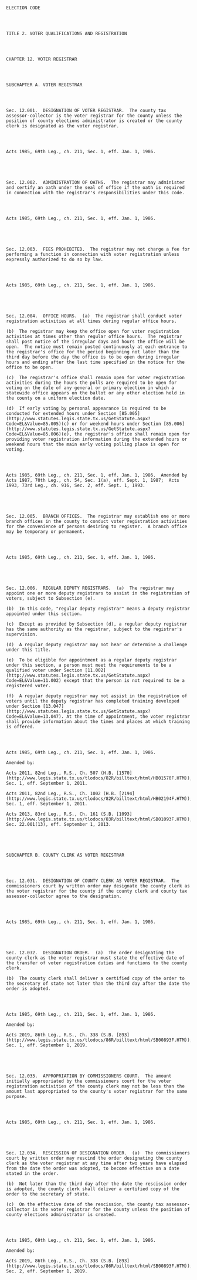 ﻿
    
    
    	
    					
    
    
    ELECTION CODE
    
      
    
    
    TITLE 2. VOTER QUALIFICATIONS AND REGISTRATION
    
      
    
    
    CHAPTER 12. VOTER REGISTRAR
    
      
    
    
    SUBCHAPTER A. VOTER REGISTRAR
    
      
    
    
    Sec. 12.001.  DESIGNATION OF VOTER REGISTRAR.  The county tax assessor-collector is the voter registrar for the county unless the position of county elections administrator is created or the county clerk is designated as the voter registrar.
    
    
    
    
    Acts 1985, 69th Leg., ch. 211, Sec. 1, eff. Jan. 1, 1986.
    
    
    
    
    
    Sec. 12.002.  ADMINISTRATION OF OATHS.  The registrar may administer and certify an oath under the seal of office if the oath is required in connection with the registrar's responsibilities under this code.
    
    
    
    
    Acts 1985, 69th Leg., ch. 211, Sec. 1, eff. Jan. 1, 1986.
    
    
    
    
    
    Sec. 12.003.  FEES PROHIBITED.  The registrar may not charge a fee for performing a function in connection with voter registration unless expressly authorized to do so by law.
    
    
    
    
    Acts 1985, 69th Leg., ch. 211, Sec. 1, eff. Jan. 1, 1986.
    
    
    
    
    
    Sec. 12.004.  OFFICE HOURS.  (a)  The registrar shall conduct voter registration activities at all times during regular office hours.
    
    (b)  The registrar may keep the office open for voter registration activities at times other than regular office hours.  The registrar shall post notice of the irregular days and hours the office will be open.  The notice must remain posted continuously at each entrance to the registrar's office for the period beginning not later than the third day before the day the office is to be open during irregular hours and ending after the last time specified in the notice for the office to be open.
    
    (c)  The registrar's office shall remain open for voter registration activities during the hours the polls are required to be open for voting on the date of any general or primary election in which a statewide office appears on the ballot or any other election held in the county on a uniform election date.
    
    (d)  If early voting by personal appearance is required to be conducted for extended hours under Section [85.005](http://www.statutes.legis.state.tx.us/GetStatute.aspx?Code=EL&Value=85.005)(c) or for weekend hours under Section [85.006](http://www.statutes.legis.state.tx.us/GetStatute.aspx?Code=EL&Value=85.006)(e), the registrar's office shall remain open for providing voter registration information during the extended hours or weekend hours that the main early voting polling place is open for voting.
    
    
    
    
    Acts 1985, 69th Leg., ch. 211, Sec. 1, eff. Jan. 1, 1986.  Amended by Acts 1987, 70th Leg., ch. 54, Sec. 1(a), eff. Sept. 1, 1987;  Acts 1993, 73rd Leg., ch. 916, Sec. 2, eff. Sept. 1, 1993.
    
    
    
    
    
    Sec. 12.005.  BRANCH OFFICES.  The registrar may establish one or more branch offices in the county to conduct voter registration activities for the convenience of persons desiring to register.  A branch office may be temporary or permanent.
    
    
    
    
    Acts 1985, 69th Leg., ch. 211, Sec. 1, eff. Jan. 1, 1986.
    
    
    
    
    
    Sec. 12.006.  REGULAR DEPUTY REGISTRARS.  (a)  The registrar may appoint one or more deputy registrars to assist in the registration of voters, subject to Subsection (e).
    
    (b)  In this code, "regular deputy registrar" means a deputy registrar appointed under this section.
    
    (c)  Except as provided by Subsection (d), a regular deputy registrar has the same authority as the registrar, subject to the registrar's supervision.
    
    (d)  A regular deputy registrar may not hear or determine a challenge under this title.
    
    (e)  To be eligible for appointment as a regular deputy registrar under this section, a person must meet the requirements to be a qualified voter under Section [11.002](http://www.statutes.legis.state.tx.us/GetStatute.aspx?Code=EL&Value=11.002) except that the person is not required to be a registered voter.
    
    (f)  A regular deputy registrar may not assist in the registration of voters until the deputy registrar has completed training developed under Section [13.047](http://www.statutes.legis.state.tx.us/GetStatute.aspx?Code=EL&Value=13.047). At the time of appointment, the voter registrar shall provide information about the times and places at which training is offered.
    
    
    
    
    Acts 1985, 69th Leg., ch. 211, Sec. 1, eff. Jan. 1, 1986.
    
    Amended by: 
    
    Acts 2011, 82nd Leg., R.S., Ch. 507 (H.B. [1570](http://www.legis.state.tx.us/tlodocs/82R/billtext/html/HB01570F.HTM)), Sec. 1, eff. September 1, 2011.
    
    Acts 2011, 82nd Leg., R.S., Ch. 1002 (H.B. [2194](http://www.legis.state.tx.us/tlodocs/82R/billtext/html/HB02194F.HTM)), Sec. 1, eff. September 1, 2011.
    
    Acts 2013, 83rd Leg., R.S., Ch. 161 (S.B. [1093](http://www.legis.state.tx.us/tlodocs/83R/billtext/html/SB01093F.HTM)), Sec. 22.001(13), eff. September 1, 2013.
    
    
    
    
    
    SUBCHAPTER B. COUNTY CLERK AS VOTER REGISTRAR
    
      
    
    
    Sec. 12.031.  DESIGNATION OF COUNTY CLERK AS VOTER REGISTRAR.  The commissioners court by written order may designate the county clerk as the voter registrar for the county if the county clerk and county tax assessor-collector agree to the designation.
    
    
    
    
    Acts 1985, 69th Leg., ch. 211, Sec. 1, eff. Jan. 1, 1986.
    
    
    
    
    
    Sec. 12.032.  DESIGNATION ORDER.  (a)  The order designating the county clerk as the voter registrar must state the effective date of the transfer of voter registration duties and functions to the county clerk.
    
    (b)  The county clerk shall deliver a certified copy of the order to the secretary of state not later than the third day after the date the order is adopted.
    
    
    
    
    Acts 1985, 69th Leg., ch. 211, Sec. 1, eff. Jan. 1, 1986.
    
    Amended by: 
    
    Acts 2019, 86th Leg., R.S., Ch. 338 (S.B. [893](http://www.legis.state.tx.us/tlodocs/86R/billtext/html/SB00893F.HTM)), Sec. 1, eff. September 1, 2019.
    
    
    
    
    
    Sec. 12.033.  APPROPRIATION BY COMMISSIONERS COURT.  The amount initially appropriated by the commissioners court for the voter registration activities of the county clerk may not be less than the amount last appropriated to the county's voter registrar for the same purpose.
    
    
    
    
    Acts 1985, 69th Leg., ch. 211, Sec. 1, eff. Jan. 1, 1986.
    
    
    
    
    
    Sec. 12.034.  RESCISSION OF DESIGNATION ORDER.  (a)  The commissioners court by written order may rescind the order designating the county clerk as the voter registrar at any time after two years have elapsed from the date the order was adopted, to become effective on a date stated in the order.
    
    (b)  Not later than the third day after the date the rescission order is adopted, the county clerk shall deliver a certified copy of the order to the secretary of state.
    
    (c)  On the effective date of the rescission, the county tax assessor-collector is the voter registrar for the county unless the position of county elections administrator is created.
    
    
    
    
    Acts 1985, 69th Leg., ch. 211, Sec. 1, eff. Jan. 1, 1986.
    
    Amended by: 
    
    Acts 2019, 86th Leg., R.S., Ch. 338 (S.B. [893](http://www.legis.state.tx.us/tlodocs/86R/billtext/html/SB00893F.HTM)), Sec. 2, eff. September 1, 2019.
    
    
    
    
    				
